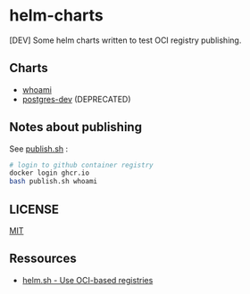 # helm-charts

[DEV] Some helm charts written to test OCI registry publishing.

## Charts

* [whoami](whoami/README.md)
* [postgres-dev](postgres-dev/README.md) (DEPRECATED)

## Notes about publishing

See [publish.sh](publish.sh) :

```bash
# login to github container registry
docker login ghcr.io
bash publish.sh whoami
```

## LICENSE

[MIT](LICENSE)

## Ressources

* [helm.sh - Use OCI-based registries](https://helm.sh/docs/topics/registries/)


